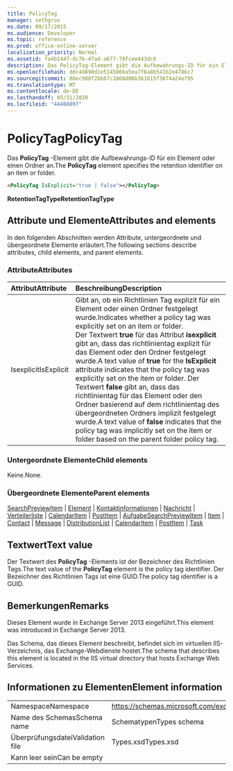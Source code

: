 ```yaml
---
title: PolicyTag
manager: sethgros
ms.date: 09/17/2015
ms.audience: Developer
ms.topic: reference
ms.prod: office-online-server
localization_priority: Normal
ms.assetid: fa4b1447-dc7b-47ad-a677-78fcee443dc6
description: Das PolicyTag-Element gibt die Aufbewahrungs-ID für ein Element oder einen Ordner an.
ms.openlocfilehash: ddc4d890d1e514586ba5ea7f6a8b541b2e4786c7
ms.sourcegitcommit: 88ec988f2bb67c1866d06b361615f3674a24e795
ms.translationtype: MT
ms.contentlocale: de-DE
ms.lasthandoff: 05/31/2020
ms.locfileid: "44460897"
---
```

# <a name="policytag"></a><span data-ttu-id="b9e58-103">PolicyTag</span><span class="sxs-lookup"><span data-stu-id="b9e58-103">PolicyTag</span></span>

<span data-ttu-id="b9e58-104">Das **PolicyTag** -Element gibt die Aufbewahrungs-ID für ein Element oder einen Ordner an.</span><span class="sxs-lookup"><span data-stu-id="b9e58-104">The **PolicyTag** element specifies the retention identifier on an item or folder.</span></span> 
  
```xml
<PolicyTag IsExplicit="true | false"></PolicyTag>
```

 <span data-ttu-id="b9e58-105">**RetentionTagType**</span><span class="sxs-lookup"><span data-stu-id="b9e58-105">**RetentionTagType**</span></span>
## <a name="attributes-and-elements"></a><span data-ttu-id="b9e58-106">Attribute und Elemente</span><span class="sxs-lookup"><span data-stu-id="b9e58-106">Attributes and elements</span></span>

<span data-ttu-id="b9e58-107">In den folgenden Abschnitten werden Attribute, untergeordnete und übergeordnete Elemente erläutert.</span><span class="sxs-lookup"><span data-stu-id="b9e58-107">The following sections describe attributes, child elements, and parent elements.</span></span>
  
### <a name="attributes"></a><span data-ttu-id="b9e58-108">Attribute</span><span class="sxs-lookup"><span data-stu-id="b9e58-108">Attributes</span></span>

|<span data-ttu-id="b9e58-109">**Attribut**</span><span class="sxs-lookup"><span data-stu-id="b9e58-109">**Attribute**</span></span>|<span data-ttu-id="b9e58-110">**Beschreibung**</span><span class="sxs-lookup"><span data-stu-id="b9e58-110">**Description**</span></span>|
|:-----|:-----|
|<span data-ttu-id="b9e58-111">Isexplicit</span><span class="sxs-lookup"><span data-stu-id="b9e58-111">IsExplicit</span></span>  <br/> |<span data-ttu-id="b9e58-112">Gibt an, ob ein Richtlinien Tag explizit für ein Element oder einen Ordner festgelegt wurde.</span><span class="sxs-lookup"><span data-stu-id="b9e58-112">Indicates whether a policy tag was explicitly set on an item or folder.</span></span>  <br/> <span data-ttu-id="b9e58-113">Der Textwert **true** für das Attribut **isexplicit** gibt an, dass das richtlinientag explizit für das Element oder den Ordner festgelegt wurde.</span><span class="sxs-lookup"><span data-stu-id="b9e58-113">A text value of **true** for the **IsExplicit** attribute indicates that the policy tag was explicitly set on the item or folder.</span></span> <span data-ttu-id="b9e58-114">Der Textwert **false** gibt an, dass das richtlinientag für das Element oder den Ordner basierend auf dem richtlinientag des übergeordneten Ordners implizit festgelegt wurde.</span><span class="sxs-lookup"><span data-stu-id="b9e58-114">A text value of **false** indicates that the policy tag was implicitly set on the item or folder based on the parent folder policy tag.</span></span>  <br/> |
   
### <a name="child-elements"></a><span data-ttu-id="b9e58-115">Untergeordnete Elemente</span><span class="sxs-lookup"><span data-stu-id="b9e58-115">Child elements</span></span>

<span data-ttu-id="b9e58-116">Keine.</span><span class="sxs-lookup"><span data-stu-id="b9e58-116">None.</span></span>
  
### <a name="parent-elements"></a><span data-ttu-id="b9e58-117">Übergeordnete Elemente</span><span class="sxs-lookup"><span data-stu-id="b9e58-117">Parent elements</span></span>

<span data-ttu-id="b9e58-118">[SearchPreviewItem](searchpreviewitem.md)  |  [Element](item.md)  |  [Kontaktinformationen](contact.md)  |  [Nachricht](message-ex15websvcsotherref.md)  |  [Verteilerliste](distributionlist.md)  |  [CalendarItem](calendaritem.md)  |  [PostItem](postitem.md)  |  [Aufgabe](task.md)</span><span class="sxs-lookup"><span data-stu-id="b9e58-118">[SearchPreviewItem](searchpreviewitem.md) | [Item](item.md) | [Contact](contact.md) | [Message](message-ex15websvcsotherref.md) | [DistributionList](distributionlist.md) | [CalendarItem](calendaritem.md) | [PostItem](postitem.md) | [Task](task.md)</span></span>
  
## <a name="text-value"></a><span data-ttu-id="b9e58-119">Textwert</span><span class="sxs-lookup"><span data-stu-id="b9e58-119">Text value</span></span>

<span data-ttu-id="b9e58-120">Der Textwert des **PolicyTag** -Elements ist der Bezeichner des Richtlinien Tags.</span><span class="sxs-lookup"><span data-stu-id="b9e58-120">The text value of the **PolicyTag** element is the policy tag identifier.</span></span> <span data-ttu-id="b9e58-121">Der Bezeichner des Richtlinien Tags ist eine GUID.</span><span class="sxs-lookup"><span data-stu-id="b9e58-121">The policy tag identifier is a GUID.</span></span> 
  
## <a name="remarks"></a><span data-ttu-id="b9e58-122">Bemerkungen</span><span class="sxs-lookup"><span data-stu-id="b9e58-122">Remarks</span></span>

<span data-ttu-id="b9e58-123">Dieses Element wurde in Exchange Server 2013 eingeführt.</span><span class="sxs-lookup"><span data-stu-id="b9e58-123">This element was introduced in Exchange Server 2013.</span></span>
  
<span data-ttu-id="b9e58-124">Das Schema, das dieses Element beschreibt, befindet sich im virtuellen IIS-Verzeichnis, das Exchange-Webdienste hostet.</span><span class="sxs-lookup"><span data-stu-id="b9e58-124">The schema that describes this element is located in the IIS virtual directory that hosts Exchange Web Services.</span></span>
  
## <a name="element-information"></a><span data-ttu-id="b9e58-125">Informationen zu Elementen</span><span class="sxs-lookup"><span data-stu-id="b9e58-125">Element information</span></span>

|||
|:-----|:-----|
|<span data-ttu-id="b9e58-126">Namespace</span><span class="sxs-lookup"><span data-stu-id="b9e58-126">Namespace</span></span>  <br/> |https://schemas.microsoft.com/exchange/services/2006/types  <br/> |
|<span data-ttu-id="b9e58-127">Name des Schemas</span><span class="sxs-lookup"><span data-stu-id="b9e58-127">Schema name</span></span>  <br/> |<span data-ttu-id="b9e58-128">Schematypen</span><span class="sxs-lookup"><span data-stu-id="b9e58-128">Types schema</span></span>  <br/> |
|<span data-ttu-id="b9e58-129">Überprüfungsdatei</span><span class="sxs-lookup"><span data-stu-id="b9e58-129">Validation file</span></span>  <br/> |<span data-ttu-id="b9e58-130">Types.xsd</span><span class="sxs-lookup"><span data-stu-id="b9e58-130">Types.xsd</span></span>  <br/> |
|<span data-ttu-id="b9e58-131">Kann leer sein</span><span class="sxs-lookup"><span data-stu-id="b9e58-131">Can be empty</span></span>  <br/> ||
   

